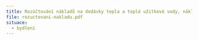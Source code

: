 ```yaml
---
title: Rozúčtování nákladů na dodávky tepla a teplé užitkové vody, nákladů na vodné a stočné a další služby spojené s užíváním bytů
file: rozuctovani-nakladu.pdf
situace:
  - bydleni
---
```

